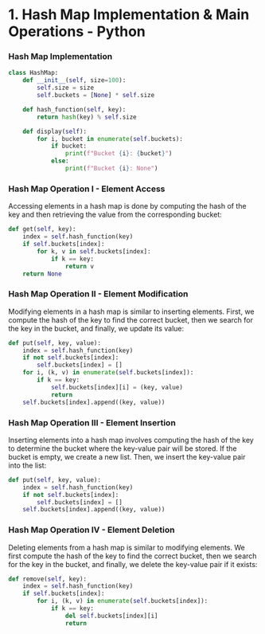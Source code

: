 
# 1. Hash Map Implementation & Main Operations - Python

### Hash Map Implementation
```python
class HashMap:
    def __init__(self, size=100):
        self.size = size
        self.buckets = [None] * self.size

    def hash_function(self, key):
        return hash(key) % self.size

    def display(self):
        for i, bucket in enumerate(self.buckets):
            if bucket:
                print(f"Bucket {i}: {bucket}")
            else:
                print(f"Bucket {i}: None")
```
### Hash Map Operation I - Element Access
Accessing elements in a hash map is done by computing the hash of the key and then retrieving the value from the corresponding bucket:
```python
def get(self, key):
    index = self.hash_function(key)
    if self.buckets[index]:
        for k, v in self.buckets[index]:
            if k == key:
                return v
    return None

```

### Hash Map Operation II - Element Modification
Modifying elements in a hash map is similar to inserting elements. First, we compute the hash of the key to find the correct bucket, then we search for the key in the bucket, and finally, we update its value:
```python
def put(self, key, value):
    index = self.hash_function(key)
    if not self.buckets[index]:
        self.buckets[index] = []
    for i, (k, v) in enumerate(self.buckets[index]):
        if k == key:
            self.buckets[index][i] = (key, value)
            return
    self.buckets[index].append((key, value))
```

### Hash Map Operation III - Element Insertion
Inserting elements into a hash map involves computing the hash of the key to determine the bucket where the key-value pair will be stored. If the bucket is empty, we create a new list. Then, we insert the key-value pair into the list:
```python
def put(self, key, value):
    index = self.hash_function(key)
    if not self.buckets[index]:
        self.buckets[index] = []
    self.buckets[index].append((key, value))
```

### Hash Map Operation IV - Element Deletion
Deleting elements from a hash map is similar to modifying elements. We first compute the hash of the key to find the correct bucket, then we search for the key in the bucket, and finally, we delete the key-value pair if it exists:
```python
def remove(self, key):
    index = self.hash_function(key)
    if self.buckets[index]:
        for i, (k, v) in enumerate(self.buckets[index]):
            if k == key:
                del self.buckets[index][i]
                return
```
<br/>
